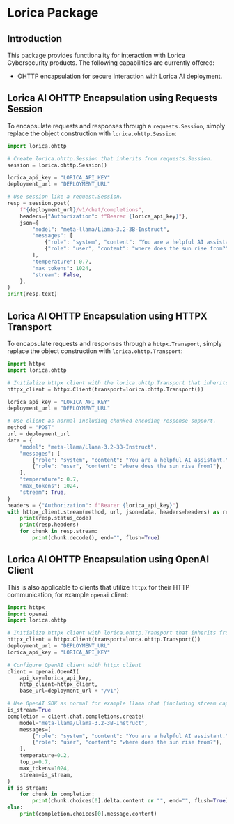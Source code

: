 # Lorica Package

## Introduction
This package provides functionality for interaction with Lorica Cybersecurity products. The following capabilities are currently offered:
- OHTTP encapsulation for secure interaction with Lorica AI deployment.

## Lorica AI OHTTP Encapsulation using Requests Session
To encapsulate requests and responses through a `requests.Session`, simply replace the object construction with `lorica.ohttp.Session`:
```python
import lorica.ohttp

# Create lorica.ohttp.Session that inherits from requests.Session.
session = lorica.ohttp.Session()

lorica_api_key = "LORICA_API_KEY"
deployment_url = "DEPLOYMENT_URL"

# Use session like a request.Session.
resp = session.post(
    f"{deployment_url}/v1/chat/completions",
    headers={"Authorization": f"Bearer {lorica_api_key}"},
    json={
        "model": "meta-llama/Llama-3.2-3B-Instruct",
        "messages": [
            {"role": "system", "content": "You are a helpful AI assistant."},
            {"role": "user", "content": "where does the sun rise from?"},
        ],
        "temperature": 0.7,
        "max_tokens": 1024,
        "stream": False,
    },
)
print(resp.text)

```

## Lorica AI OHTTP Encapsulation using HTTPX Transport
To encapsulate requests and responses through a `httpx.Transport`, simply replace the object construction with `lorica.ohttp.Transport`:
```python
import httpx
import lorica.ohttp

# Initialize httpx client with the lorica.ohttp.Transport that inherits from httpx.Transport
httpx_client = httpx.Client(transport=lorica.ohttp.Transport())

lorica_api_key = "LORICA_API_KEY"
deployment_url = "DEPLOYMENT_URL"

# Use client as normal including chunked-encoding response support.
method = "POST"
url = deployment_url
data = {
    "model": "meta-llama/Llama-3.2-3B-Instruct",
    "messages": [
        {"role": "system", "content": "You are a helpful AI assistant."},
        {"role": "user", "content": "where does the sun rise from?"},
    ],
    "temperature": 0.7,
    "max_tokens": 1024,
    "stream": True,
}
headers = {"Authorization": f"Bearer {lorica_api_key}"}
with httpx_client.stream(method, url, json=data, headers=headers) as resp:
    print(resp.status_code)
    print(resp.headers)
    for chunk in resp.stream:
        print(chunk.decode(), end="", flush=True)
```

## Lorica AI OHTTP Encapsulation using OpenAI Client
This is also applicable to clients that utilize `httpx` for their HTTP communication, for example `openai` client:
```python
import httpx
import openai
import lorica.ohttp

# Initialize httpx client with lorica.ohttp.Transport that inherits from httpx.Transport
httpx_client = httpx.Client(transport=lorca.ohttp.Transport())
deployment_url = "DEPLOYMENT_URL"
lorica_api_key = "LORICA_API_KEY"

# Configure OpenAI client with httpx client
client = openai.OpenAI(
    api_key=lorica_api_key,
    http_client=httpx_client,
    base_url=deployment_url + "/v1")

# Use OpenAI SDK as normal for example llama chat (including stream capability)
is_stream=True
completion = client.chat.completions.create(
    model="meta-llama/Llama-3.2-3B-Instruct",
    messages=[
        {"role": "system", "content": "You are a helpful AI assistant."},
        {"role": "user", "content": "where does the sun rise from?"},
    ],
    temperature=0.2,
    top_p=0.7,
    max_tokens=1024,
    stream=is_stream,
)
if is_stream:
    for chunk in completion:
        print(chunk.choices[0].delta.content or "", end="", flush=True)
else:
    print(completion.choices[0].message.content)
```